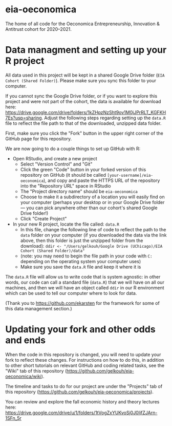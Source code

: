# eia-oeconomica
The home of all code for the Oeconomica Entrepreneurship, Innovation & Antitrust cohort for 2020–2021.

# Data managment and setting up your R project
All data used in this project will be kept in a shared Google Drive folder (`EIA Cohort (Shared Folder)`). Please make sure you sync this folder to your computer.

If you cannot sync the Google Drive folder, or if you want to explore this project and were not part of the cohort, the data is available for download here: https://drive.google.com/drive/folders/1kZHpzNzSht9ov1M0jJPrRLT_KGFKH7Es?usp=sharing. Adjust the following steps regarding setting up the `data.R` file to reflect the file path to that of the downloaded, unzipped data folder.

First, make sure you click the "Fork" button in the upper right corner of the GitHub page for this repository.

We are now going to do a couple things to set up GitHub with R:
- Open RStudio, and create a new project
  - Select "Version Control" and "Git"
  - Click the green "Code" button in your forked version of this repository on GitHub (it should be called `[your-username]/eia-oeconomica`), and copy and paste the HTTPS URL of the repository into the "Repository URL" space in RStudio 
  - The "Project directory name" should be `eia-oeconomica`
  - Choose to make it a subdirectory of a location you will easily find on your computer (perhaps your desktop or in your Google Drive folder — you can pick anywhere other than our cohort's shared Google Drive folder!)
  - Click "Create Project"
- In your new R project, locate the file called: `data.R`
  - In this file, change the following line of code to reflect the path to the `data` folder on your computer (if you downloaded the data via the link above, then this folder is just the unzipped folder from the download): `ddir <- "/Users/gelkouh/Google Drive (UChicago)/EIA Cohort (Shared Folder)/data"` 
  - (note: you may need to begin the file path in your code with `C:` depending on the operating system your computer uses)
  - Make sure you save the `data.R` file and keep it where it is

The `data.R` file will allow us to write code that is system agnostic: in other words, our code can call a standard file (`data.R`) that we will have on all our machines, and then we will have an object called `ddir` in our R environment which can be used to tell our computer where to look for data. 

(Thank you to https://github.com/ekarsten for the framework for some of this data management section.)

# Updating your fork and other odds and ends
When the code in this repository is changed, you will need to update your fork to reflect these changes. For instructions on how to do this, in addition to other short tutorials on relevant GitHub and coding related tasks, see the "Wiki" tab of this repository (https://github.com/gelkouh/eia-oeconomica/wiki).

The timeline and tasks to do for our project are under the "Projects" tab of this repository (https://github.com/gelkouh/eia-oeconomica/projects).

You can review and explore the fall economic history and theory lectures here: https://drive.google.com/drive/u/1/folders/1tVogZxYUKvoSj0J0IjfZJArn-1SFn_5r
